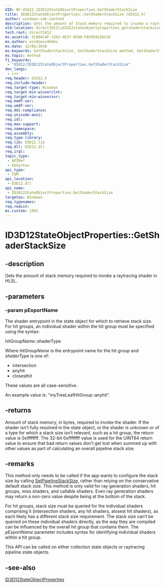 ```yaml
---
UID: NF:d3d12.ID3D12StateObjectProperties.GetShaderStackSize
title: ID3D12StateObjectProperties::GetShaderStackSize (d3d12.h)
author: windows-sdk-content
description: Gets the amount of stack memory required to invoke a raytracing shader in HLSL.
old-location: direct3d12\id3d12stateobjectproperties_getshaderstacksize.htm
tech.root: direct3d12
ms.assetid: 3C804CAF-7263-4E37-9C00-F85959CE651D
ms.author: windowssdkdev
ms.date: 12/05/2018
ms.keywords: GetShaderStackSize, GetShaderStackSize method, GetShaderStackSize method,ID3D12StateObjectProperties interface, ID3D12StateObjectProperties interface,GetShaderStackSize method, ID3D12StateObjectProperties.GetShaderStackSize, ID3D12StateObjectProperties::GetShaderStackSize, d3d12/ID3D12StateObjectProperties::GetShaderStackSize, direct3d12.id3d12stateobjectproperties_getshaderstacksize
ms.topic: method
f1_keywords: 
 - "d3d12/ID3D12StateObjectProperties.GetShaderStackSize"
dev_langs:
 - c++
req.header: d3d12.h
req.include-header: 
req.target-type: Windows
req.target-min-winverclnt: 
req.target-min-winversvr: 
req.kmdf-ver: 
req.umdf-ver: 
req.ddi-compliance: 
req.unicode-ansi: 
req.idl: 
req.max-support: 
req.namespace: 
req.assembly: 
req.type-library: 
req.lib: D3D12.lib
req.dll: D3D12.dll
req.irql: 
topic_type:
 - APIRef
 - kbSyntax
api_type:
 - COM
api_location:
 - D3D12.dll
api_name:
 - ID3D12StateObjectProperties.GetShaderStackSize
targetos: Windows
req.typenames: 
req.redist: 
ms.custom: 19H1
---
```


# ID3D12StateObjectProperties::GetShaderStackSize


## -description


Gets the amount of stack memory required to invoke a raytracing shader in HLSL.  


## -parameters




### -param pExportName

The shader entrypoint in the state object for which to retrieve stack size.  For hit groups, an individual shader within the hit group must be specified using the syntax:

hitGroupName::shaderType

Where <i>hitGroupName</i> is the entrypoint name for the hit group and <i>shaderType</i> is one of: 

<ul>
<li>intersection</li>
<li>anyhit</li>
<li>closesthit</li>
</ul>
These values are all case-sensitive.

An example value is: "myTreeLeafHitGroup::anyhit".


## -returns



Amount of stack memory, in bytes, required to invoke the shader.  If the shader isn’t fully resolved in the state object, or the shader is unknown or of a type for which a stack size isn’t relevant, such as a hit group, the return value is 0xffffffff.  The 32-bit 0xffffffff value is used  for the UINT64 return value to ensure that bad return values don’t get lost when summed up with other values as part of calculating an overall pipeline stack size. 




## -remarks



This method only needs to be called if the app wants to configure the stack size by calling <a href="https://docs.microsoft.com/windows/desktop/api/d3d12/nf-d3d12-id3d12stateobjectproperties-setpipelinestacksize">SetPipelineStackSize</a>, rather than relying on the conservative default stack size. This method is only valid for ray generation shaders, hit groups, miss shaders, and callable shaders. Even ray generation shaders may return a non-zero value despite being at the bottom of the stack.

For hit groups, stack size must be queried for the individual shaders comprising it (intersection shaders, any hit shaders, alosest hit shaders), as each likely has a different stack size requirement.  The stack size can’t be queried on these individual shaders directly, as the way they are compiled can be influenced by the overall hit group that contains them.  The <i>pExportName</i> parameter includes syntax for identifying individual shaders within a hit group.

This API can be called on either collection state objects or raytracing pipeline state objects.




## -see-also




<a href="https://msdn.microsoft.com/en-us/library/Mt847466(v=VS.85).aspx">ID3D12StateObjectProperties</a>
 

 

